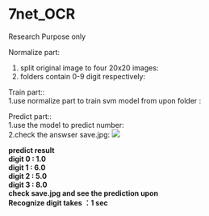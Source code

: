 # 7net_OCR
Research Purpose only

Normalize part:<br />
1. split original image to four 20x20 images:<br />
2.  folders contain  0-9 digit respectively:<br />

Train part::<br />
1.use normalize part to train svm model from upon folder :<br />

Predict part::<br />
1.use the model to predict number:<br />
2.check the answser save.jpg:
<img src="https://github.com/lagendre/7net_OCR/blob/master/save.jpg" />

<b>predict result<br />
digit 0 : 1.0<br />
digit 1 : 6.0<br />
digit 2 : 5.0<br />
digit 3 : 8.0<br />
check save.jpg and see the prediction upon<br />
Recognize digit takes ：1 sec<br />
</b>
